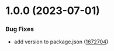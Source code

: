 # 1.0.0 (2023-07-01)


### Bug Fixes

* add version to package.json ([1672704](https://github.com/finando/typescript-config/commit/1672704d3f6799d7ab8805ee4108aed7530d4608))

